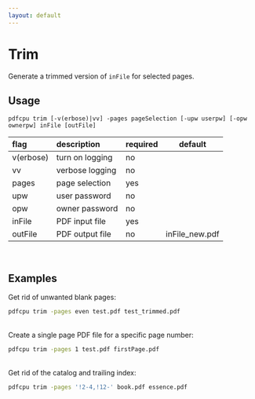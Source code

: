 ```yaml
---
layout: default
---
```


# Trim

Generate a trimmed version of `inFile` for selected pages.

## Usage

```
pdfcpu trim [-v(erbose)|vv] -pages pageSelection [-upw userpw] [-opw ownerpw] inFile [outFile]
```

| flag         | description     | required | default
|:-------------|:----------------|:---------|--------
| v(erbose)    | turn on logging | no       |
| vv           | verbose logging | no       |
| pages        | page selection  | yes      |
| upw          | user password   | no       |
| opw          | owner password  | no       |
| inFile       | PDF input file  | yes      |
| outFile      | PDF output file | no       | inFile_new.pdf

<br>

## Examples

Get rid of unwanted blank pages:

```sh
pdfcpu trim -pages even test.pdf test_trimmed.pdf
```

<br>
Create a single page PDF file for a specific page number:

```sh
pdfcpu trim -pages 1 test.pdf firstPage.pdf
```

<br>
Get rid of the catalog and trailing index:

```sh
pdfcpu trim -pages '!2-4,!12-' book.pdf essence.pdf
```